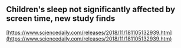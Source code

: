 ## Children's sleep not significantly affected by screen time, new study finds
  
  [https://www.sciencedaily.com/releases/2018/11/181105132939.htm](https://www.sciencedaily.com/releases/2018/11/181105132939.htm)